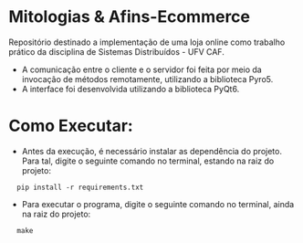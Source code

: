 # Mitologias & Afins-Ecommerce
Repositório destinado a implementação de uma loja online como trabalho prático da disciplina de Sistemas Distribuídos - UFV CAF.

- A comunicação entre o cliente e o servidor foi feita por meio da invocação de métodos remotamente, utilizando a biblioteca Pyro5.
- A interface foi desenvolvida utilizando a biblioteca PyQt6.

# Como Executar:

- Antes da execução, é necessário instalar as dependência do projeto. Para tal, digite o seguinte comando no terminal, estando na raiz do projeto:
```
  pip install -r requirements.txt
```
- Para executar o programa, digite o seguinte comando no terminal, ainda na raiz do projeto:
```
  make
```
